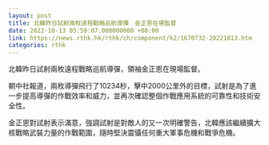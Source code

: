 ```yaml
---
layout: post
title: 北韓昨日試射兩枚遠程戰略巡航導彈　金正恩在場監督
date: 2022-10-13 05:59:07.000000000 +08:00
link: https://news.rthk.hk/rthk/ch/component/k2/1670732-20221013.htm
categories: rthk
---
```


北韓昨日試射兩枚遠程戰略巡航導彈，領袖金正恩在現場監督。

朝中社報道，兩枚導彈飛行了10234秒，擊中2000公里外的目標，試射是為了進一步提高導彈的作戰效率和威力，並再次確認整個作戰應用系統的可靠性和技術安全性。

金正恩對試射表示滿意，強調試射是對敵人的又一次明確警告，北韓應該繼續擴大核戰略武裝力量的作戰範圍，隨時堅決震懾任何重大軍事危機和戰爭危機。
